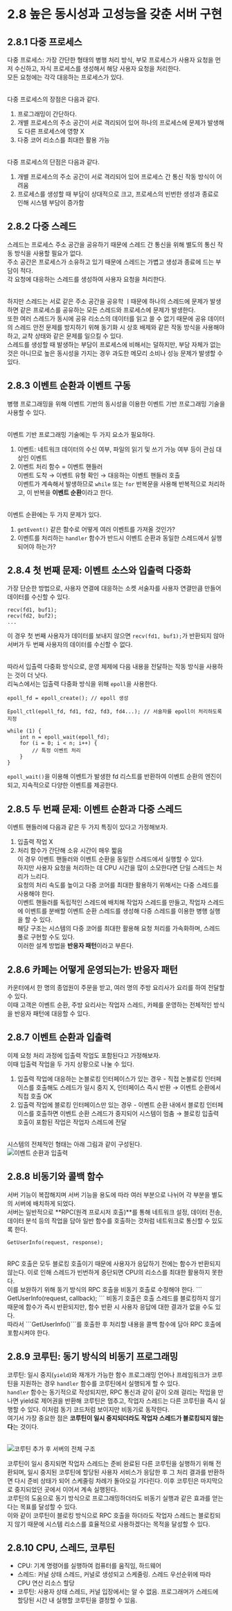 # 2.8 높은 동시성과 고성능을 갖춘 서버 구현

## 2.8.1 다중 프로세스

다중 프로세스: 가장 간단한 형태의 병행 처리 방식, 부모 프로세스가 사용자 요청을 먼저 수신하고, 자식 프로세스를 생성해서 해당 사용자 요청을 처리한다.<br>
모든 요청에는 각각 대응하는 프로세스가 있다.<br><br>

다중 프로세스의 장점은 다음과 같다.
1. 프로그래밍이 간단하다.
2. 개별 프로세스의 주소 공간이 서로 격리되어 있어 하나의 프로세스에 문제가 발생해도 다른 프로세스에 영향 X
3. 다중 코어 리소스를 최대한 활용 가능<br><br>

다중 프로세스의 단점은 다음과 같다.
1. 개별 프로세스의 주소 공간이 서로 격리되어 있어 프로세스 간 통신 작동 방식이 어려움
2. 프로세스를 생성할 때 부담이 상대적으로 크고, 프로세스의 빈번한 생성과 종료로 인해 시스템 부담이 증가함<br>

## 2.8.2 다중 스레드

스레드는 프로세스 주소 공간을 공유하기 때문에 스레드 간 통신을 위해 별도의 통신 작동 방식을 사용할 필요가 없다.<br>
주소 공간은 프로세스가 소유하고 있기 때문에 스레드는 가볍고 생성과 종료에 드는 부담이 적다.<br>
각 요청에 대응하는 스레드를 생성하여 사용자 요청을 처리한다.<br><br>

하지만 스레드는 서로 같은 주소 공간을 공유학 ㅣ때문에 하나의 스레드에 문제가 발생하면 같은 프로세스를 공유하는 모든 스레드와 프로세스에 문제가 발생한다.<br>
또한 여러 스레드가 동시에 공유 리소스의 데이터를 읽고 쓸 수 없기 때문에 공유 데이터의 스레드 안전 문제를 방지하기 위해 동기화 시 상호 배제와 같은 작동 방식을 사용해야 하고, 교착 상태와 같은 문제를 일으킬 수 있다.<br>
스레드를 생성할 때 발생하는 부담이 프로세스에 비해서는 덜하지만, 부담 자체가 없는 것은 아니므로 높은 동시성을 가지는 경우 과도한 메모리 소비나 성능 문제가 발생할 수 있다.<br>

## 2.8.3 이벤트 순환과 이벤트 구동

병행 프로그래밍을 위해 이벤트 기반의 동시성을 이용한 이벤트 기반 프로그래밍 기술을 사용할 수 있다.<br><br>

이벤트 기반 프로그래밍 기술에는 두 가지 요소가 필요하다.
1. 이벤트: 네트워크 데이터의 수신 여부, 파일의 읽기 및 쓰기 가능 여부 등이 관심 대상인 이벤트
2. 이벤트 처리 함수 = 이벤트 핸들러<br>
이벤트 도착 → 이벤트 유형 확인 → 대응하는 이벤트 핸들러 호출<br>
이벤트가 계속해서 발생하므로 ```while``` 또는 ```for``` 반복문을 사용해 반복적으로 처리하고, 이 반복을 **이벤트 순환**이라고 한다.<br><br>

이벤트 순환에는 두 가지 문제가 있다.
1. ```getEvent()``` 같은 함수로 어떻게 여러 이벤트를 가져올 것인가?
2. 이벤트를 처리하는 ```handler``` 함수가 반드시 이벤트 순환과 동일한 스레드에서 실행되어야 하는가?<br>

## 2.8.4 첫 번째 문제: 이벤트 소스와 입출력 다중화

가장 단순한 방법으로, 사용자 연결에 대응하는 소켓 서술자를 사용자 연결만큼 만들어 데이터를 수신할 수 있다.<br>
```
recv(fd1, buf1);
recv(fd2, buf2);
...
```
이 경우 첫 번째 사용자가 데이터를 보내지 않으면 ```recv(fd1, buf1);```가 반환되지 않아 서버가 두 번째 사용자의 데이터를 수신할 수 없다.<br><br>

따라서 입출력 다중화 방식으로, 운영 체제에 다음 내용을 전달하는 작동 방식을 사용하는 것이 더 낫다.<br>
리눅스에서는 입출력 다중화 방식을 위해 ```epoll```을 사용한다.<br>
```
epoll_fd = epoll_create(); // epoll 생성

Epoll_ctl(epoll_fd, fd1, fd2, fd3, fd4...); // 서술자를 epoll이 처리하도록 지정

while (1) {
    int n = epoll_wait(epoll_fd);
    for (i = 0; i < n; i++) {
        // 특정 이벤트 처리
    }
}
```
```epoll_wait()```을 이용해 이벤트가 발생한 fd 리스트를 반환하여 이벤트 순환의 엔진이 되고, 지속적으로 다양한 이벤트를 제공한다.<br>

## 2.8.5 두 번째 문제: 이벤트 순환과 다중 스레드

이벤트 핸들러에 다음과 같은 두 가지 특징이 있다고 가정해보자.<br>
1. 입출력 작업 X
2. 처리 함수가 간단해 소유 시간이 매우 짧음<br>
이 경우 이벤트 핸들러와 이벤트 순환을 동일한 스레드에서 실행할 수 있다.<br>
하지만 사용자 요청을 처리하는 데 CPU 시간을 많이 소모한다면 단일 스레드는 처리가 느리다.<br>
요청의 처리 속도를 높이고 다중 코어를 최대한 활용하기 위해서는 다중 스레드를 사용해야 한다.<br>
이벤트 핸들러를 독립적인 스레드에 배치해 작업자 스레드를 만들고, 작업자 스레드에 이벤트를 분배할 이벤트 순환 스레드를 생성해 다중 스레드를 이용한 병행 실행을 할 수 있다.<br>
해당 구조는 시스템의 다중 코어를 최대한 활용해 요청 처리를 가속화하며, 스레드 풀로 구현할 수도 있다.<br>
이러한 설계 방법을 **반응자 패턴**이라고 부른다.

## 2.8.6 카페는 어떻게 운영되는가: 반응자 패턴

카운터에서 한 명의 종업원이 주문을 받고, 여러 명의 주방 요리사가 요리를 하여 전달할 수 있다.<br>
이때 고객은 이벤트 순환, 주방 요리사는 작업자 스레드, 카페를 운영하는 전체적인 방식을 반응자 패턴에 대응할 수 있다.<br>

## 2.8.7 이벤트 순환과 입출력

이제 요청 처리 과정에 입출력 작업도 포함된다고 가정해보자.<br>
이때 입출력 작업을 두 가지 상황으로 나눌 수 있다.
1. 입출력 작업에 대응하는 논블로킹 인터페이스가 있는 경우 - 직접 논블로킹 인터페이스를 호출해도 스레드가 일시 중지 X, 인터페이스 즉시 반환 → 이벤트 순환에서 직접 호출 OK
2. 입출력 작업에 블로킹 인터페이스만 있는 경우 - 이벤트 순환 내에서 블로킹 인터페이스를 호출하면 이벤트 순환 스레드가 중지되어 시스템이 멈춤 → 블로킹 입출력 호출이 포함된 작업은 작업자 스레드에 전달<br><br>

시스템의 전체적인 형태는 아래 그림과 같이 구성된다.<br>
![이벤트 순환과 입출력](pic2_68.png)<br>

## 2.8.8 비동기와 콜백 함수

서버 기능이 복잡해지며 서버 기능을 용도에 따라 여러 부분으로 나뉘어 각 부분을 별도의 서버에 배치하게 되었다.<br>
서버는 일반적으로 **RPC(원격 프로시저 호출)**를 통해 네트워크 설정, 데이터 전송, 데이터 분석 등의 작업을 담아 일반 함수를 호출하는 것처럼 네트워크로 통신할 수 있도록 한다.<br>
```
GetUserInfo(request, response);
```
<br>
RPC 호출은 모두 블로킹 호출이기 때문에 사용자가 응답하기 전에는 함수가 반환되지 않는다. 이로 인해 스레드가 빈번하게 중단되면 CPU의 리소스를 최대한 활용하지 못한다.<br>
이를 보완하기 위해 동기 방식의 RPC 호출을 비동기 호출로 수정해야 한다.
```
GetUserInfo(request, callback);
```
비동기 호출은 호출 스레드를 블로킹하지 않기 때문에 함수가 즉시 반환되지만, 함수 반환 시 사용자 응답에 대한 결과가 없을 수도 있다.<br>
따라서 ```GetUserInfo()```를 호출한 후 처리할 내용을 콜백 함수에 담아 RPC 호출에 포함시켜야 한다.<br>

## 2.8.9 코루틴: 동기 방식의 비동기 프로그래밍

코루틴: 일시 중지(```yield```)와 재개가 가능한 함수
프로그래밍 언어나 프레임워크가 코루틴을 지원하는 경우 ```handler``` 함수를 코루틴에서 실행되게 할 수 있다.<br>
```handler``` 함수는 동기적으로 작성되지만, RPC 통신과 같이 같이 오래 걸리는 작업을 만나면 yield로 제어권을 반환해 코루틴은 멈추고, 작업자 스레드는 다른 코루틴을 즉시 실행할 수 있다. 이처럼 동기 코드처럼 보이지만 비동기로 동작한다.<br>
여기서 가장 중요한 점은 **코루틴이 일시 중지되더라도 작업자 스레드가 블로킹되지 않는다**는 것이다.<br><br>

![코루틴 추가 후 서버의 전체 구조](pic2_72.png)<br>

코루틴이 일시 중지되면 작업자 스레드는 준비 완료된 다른 코루틴을 실행하기 위해 전환되며, 일시 중지된 코루틴에 할당된 사용자 서비스가 응답한 후 그 처리 결과를 반환하면 다시 준비 상태가 되어 스케줄링 차례가 돌아오길 기다린다. 이후 코루틴은 마지막으로 중지되었던 곳에서 이어서 계속 실행된다.<br>
코루틴의 도움으로 동기 방식으로 프로그래밍하더라도 비동기 실행과 같은 효과를 얻는다는 목표를 달성할 수 있다.<br>
이와 같이 코루틴이 블로킹 방식으로 RPC 호출을 하더라도 작업자 스레드는 블로킹되지 않기 때문에 시스템 리소스를 효율적으로 사용하겠다는 목적을 달성할 수 있다.<br>

## 2.8.10 CPU, 스레드, 코루틴

- CPU: 기계 명령어를 실행하여 컴퓨터를 움직임, 하드웨어
- 스레드: 커널 상태 스레드, 커널로 생성되고 스케줄링. 스레드 우선순위에 따라 CPU 연산 리소스 할당
- 코루틴: 사용자 상태 스레드, 커널 입장에서는 알 수 없음. 프로그래머가 스레드에 할당된 시간 내 실행할 코루틴을 결정할 수 있음.
